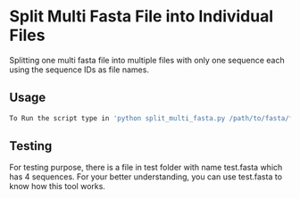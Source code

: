 # Split Multi Fasta File into Individual Files

Splitting one multi fasta file into multiple files with only one sequence each using the sequence IDs as file names.

## Usage
```bash
To Run the script type in 'python split_multi_fasta.py /path/to/fasta/file'
```
## Testing

For testing purpose, there is a file in test folder with name test.fasta which has 4 sequences. For your better understanding, you can use test.fasta to know how this tool works.